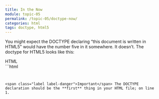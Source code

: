 ```yaml
---
title: In the Now
module: topic-05
permalink: /topic-05/doctype-now/
categories: html
tags: doctype, html5
---
```


<div class="divider-heading"></div>

You might expect the DOCTYPE declaring “this document is written in HTML5” would have the number five in it somewhere. It doesn’t. The doctype for HTML5 looks like this:


<div id="code-heading">HTML</div>
```html
<!DOCTYPE html>

```


<span class="label label-danger">Important</span> The DOCTYPE declaration should be the **first** thing in your HTML file; on line 1.
